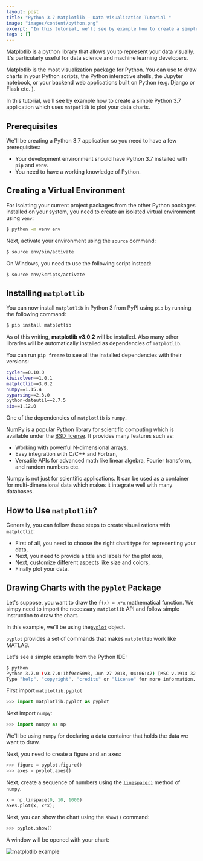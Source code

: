 ```yaml
---
layout: post
title: "Python 3.7 Matplotlib — Data Visualization Tutorial "
image: "images/content/python.png"
excerpt: "In this tutorial, we'll see by example how to create a simple Python 3.7 application which uses `matpotlib` to plot data charts." 
tags : []
---
```


[Matplotlib](https://matplotlib.org/) is a python library that allows you to represent your data visually. It's particularly useful for data science and machine learning developers.

Matplotlib is the most visualization package for Python. You can use to draw charts in your Python scripts, the Python interactive shells, the Jupyter notebook, or your backend web applications built on Python (e.g. Django or Flask etc. ).

In this tutorial, we'll see by example how to create a simple Python 3.7 application which uses `matpotlib` to plot your data charts. 

## Prerequisites

We'll be creating a Python 3.7 application so you need to have a few prerequisites:

- Your development environment should have Python 3.7 installed with `pip` and `venv`.
-  You need to have a working knowledge of Python.

## Creating a Virtual Environment

For  isolating your current project packages from the other Python packages installed on your system, you need to create an isolated virtual environment using `venv`:

```bash
$ python -m venv env
```   

Next, activate your environment using the `source` command:

```bash
$ source env/bin/activate	
```

On Windows, you need to use the following script instead:

```bash
$ source env/Scripts/activate
```

## Installing  `matplotlib`

You can now install `matplotlib` in Python 3 from PyPI using `pip` by running the following command:

```bash
$ pip install matplotlib
```

As of this writing, **matplotlib v3.0.2** will be installed. Also many other libraries will be automatically installed as dependencies of `matplotlib`.

You can run `pip freeze` to see all the installed dependencies with their versions:

```bash
cycler==0.10.0
kiwisolver==1.0.1
matplotlib==3.0.2
numpy==1.15.4
pyparsing==2.3.0
python-dateutil==2.7.5
six==1.12.0  
```

One of the dependencies of `matplotlib` is `numpy`.

[NumPy](http://www.numpy.org/) is a popular Python library for scientific computing which is available under the  [BSD license](http://www.numpy.org/license.html#license). It provides many features such as:

-   Working with powerful N-dimensional arrays,
-   Easy integration with C/C++ and Fortran,
-   Versatile APIs for advanced math like linear algebra, Fourier transform, and random numbers etc.

Numpy is not just for scientific applications. It can be used as a container for multi-dimensional data which makes it integrate well with many databases.

## How to Use `matplotlib`?

Generally, you can follow these steps  to create visualizations with `matplotlib`:

- First of all, you need to choose the right chart type for representing your data,
- Next, you need to provide a title and labels for the plot axis,
- Next, customize different aspects like size and colors, 
- Finally plot your data.

## Drawing Charts with the `pyplot` Package

Let's suppose, you want to draw the `f(x) = x*x` mathematical function. We simpy need to import the necessary `matplotlib` API and follow simple instruction to draw the chart.  

In this example, we'll be using the[`pyplot`](https://matplotlib.org/tutorials/introductory/pyplot.html) object.

`pyplot` provides a set of commands that makes `matplotlib` work like MATLAB. 

Let's see a simple example from the Python IDE:

```bash
$ python
Python 3.7.0 (v3.7.0:1bf9cc5093, Jun 27 2018, 04:06:47) [MSC v.1914 32 bit (Intel)] on win32
Type "help", "copyright", "credits" or "license" for more information.
```

First import `matplotlib.pyplot`

```python
>>> import matplotlib.pyplot as pyplot
```

Next import `numpy`:

```python
>>> import numpy as np
```

We'll be using `numpy` for declaring a data container that holds the data we want to draw.

Next, you need to create a figure and an axes:

```python
>>> figure = pyplot.figure()
>>> axes = pyplot.axes()
```

Next, create a sequence of numbers using the [`linespace()`](https://docs.scipy.org/doc/numpy/reference/generated/numpy.linspace.html) method of `numpy`.
 
```python
x = np.linspace(0, 10, 1000)
axes.plot(x, x*x);
```

Next, you can show the chart using the `show()` command:

```python
>>> pyplot.show()
```

A window will be opened with your chart:

![matplotlib example](https://i.imgur.com/57vJISr.png)    